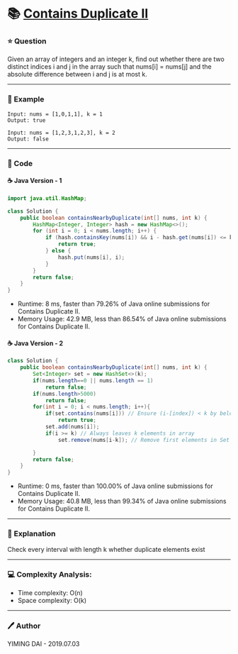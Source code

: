 # :books: [Contains Duplicate II](https://leetcode.com/problems/contains-duplicate-ii/)

### :star: Question

Given an array of integers and an integer k, find out whether there are two distinct indices i and j in the array such that nums[i] = nums[j] and the absolute difference between i and j is at most k.

--- 

### :car: Example
```
Input: nums = [1,0,1,1], k = 1
Output: true

Input: nums = [1,2,3,1,2,3], k = 2
Output: false
```
---

### :hammer: Code

#### :coffee: Java Version - 1

```java
import java.util.HashMap;

class Solution {
    public boolean containsNearbyDuplicate(int[] nums, int k) {
        HashMap<Integer, Integer> hash = new HashMap<>();
        for (int i = 0; i < nums.length; i++) {
            if (hash.containsKey(nums[i]) && i - hash.get(nums[i]) <= k) {
                return true;
            } else {
                hash.put(nums[i], i);
            }
        }
        return false;
    }
}
```

- Runtime: 8 ms, faster than 79.26% of Java online submissions for Contains Duplicate II.
- Memory Usage: 42.9 MB, less than 86.54% of Java online submissions for Contains Duplicate II.

#### :coffee: Java Version - 2

```java
class Solution {
    public boolean containsNearbyDuplicate(int[] nums, int k) {
        Set<Integer> set = new HashSet<>(k);
        if(nums.length==0 || nums.length == 1)
            return false;
        if(nums.length>5000)
            return false;
        for(int i = 0; i < nums.length; i++){
            if(set.contains(nums[i])) // Ensure (i-[index]) < k by below
                return true;
            set.add(nums[i]);
            if(i >= k) // Always leaves k elements in array
                set.remove(nums[i-k]); // Remove first elements in Set

        }
        return false;
    }
}
```

- Runtime: 0 ms, faster than 100.00% of Java online submissions for Contains Duplicate II.
- Memory Usage: 40.8 MB, less than 99.34% of Java online submissions for Contains Duplicate II.

---

### :pencil: Explanation

Check every interval with length k whether duplicate elements exist

---

### :computer: Complexity Analysis:

- Time complexity: O(n)
- Space complexity: O(k)

---

### :pen: Author

YIMING DAI - 2019.07.03
